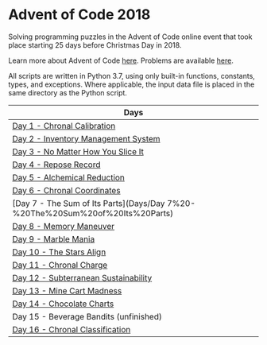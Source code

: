 # Advent of Code 2018

Solving programming puzzles in the Advent of Code online event that took place starting 25 days before Christmas Day in 2018. 

Learn more about Advent of Code [here](http://adventofcode.com/2018/about). Problems are available [here](http://adventofcode.com/2018).

All scripts are written in Python 3.7, using only built-in functions, constants, types, and exceptions. Where applicable, the input data file is placed in the same directory as the Python script.

|Days|
|---|
|[Day 1 - Chronal Calibration](Days/Day%201%20-%20Chronal%20Calibration)
|[Day 2 - Inventory Management System](Days/Day%202%20-%20Inventory%20Management%20System)
|[Day 3 - No Matter How You Slice It](Days/Day%203%20-%20No%20Matter%20How%20You%20Slice%20It)
|[Day 4 - Repose Record](Days/Day%204%20-%20Repose%20Record)
|[Day 5 - Alchemical Reduction](Days/Day%205%20-%20Alchemical%20Reduction)
|[Day 6 - Chronal Coordinates](Days/Day%206%20-%20Chronal%20Coordinates)
|[Day 7 - The Sum of Its Parts](Days/Day 7%20-%20The%20Sum%20of%20Its%20Parts)
|[Day 8 - Memory Maneuver](Days/Day%208%20-%20Memory%20Maneuver)
|[Day 9 - Marble Mania](Days/Day%209%20-%20Marble%20Mania)
|[Day 10 - The Stars Align](Days/Day%2010%20-%20The%20Stars%20Align)
|[Day 11 - Chronal Charge](Days/Day%2011%20-%20Chronal%20Charge)
|[Day 12 - Subterranean Sustainability](Days/Day%2012%20-%20Subterranean%20Sustainability)
|[Day 13 - Mine Cart Madness](Days/Day%2013%20-%20Mine%20Cart%20Madness)
|[Day 14 - Chocolate Charts](Days/Day%2014%20-%20Chocolate%20Charts)
|Day 15 - Beverage Bandits (unfinished)
|[Day 16 - Chronal Classification](Days/Day%2016%20-%20Chronal%20Classification)
